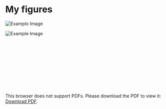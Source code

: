 # My figures

![Examplo Image](https://drive.google.com/uc?id=10ktEbTgMY2YQUxZJElsZvlAXMuClppHJ)

![Example Image](https://drive.google.com/uc?id=1bXzYeegauqB2M6-VZwitEeXHmMiYZIUY)

<object data="https://drive.google.com/uc?id=10ktEbTgMY2YQUxZJElsZvlAXMuClppHJ" type="application/pdf" width="700px" height="700px">
    <embed src="https://drive.google.com/uc?id=10ktEbTgMY2YQUxZJElsZvlAXMuClppHJ">
        <p>This browser does not support PDFs. Please download the PDF to view it: <a href="http://yoursite.com/the.pdf">Download PDF</a>.</p>
    </embed>
</object>

